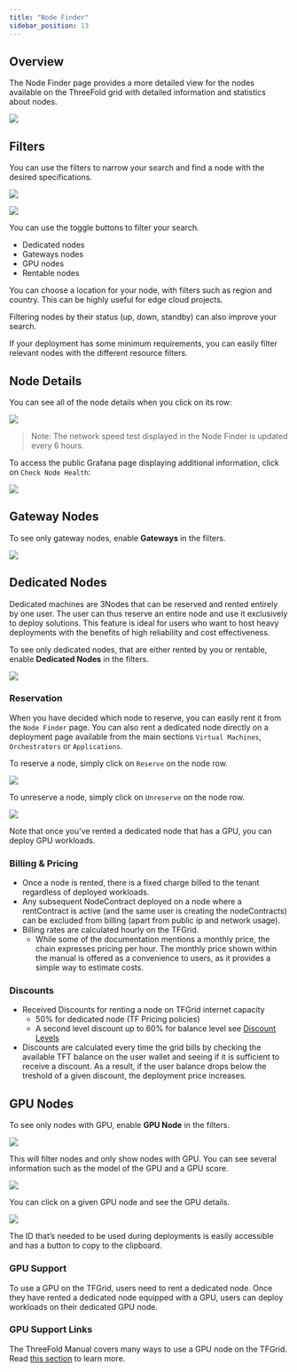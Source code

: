 ```yaml
---
title: "Node Finder"
sidebar_position: 13
---
```




## Overview

The Node Finder page provides a more detailed view for the nodes available on the ThreeFold grid with detailed information and statistics about nodes.

![](./img/dashboard_node_finder.png)

## Filters

You can use the filters to narrow your search and find a node with the desired specifications.

![](./img/dashboard_node_finder_filters_1.png)

![](./img/dashboard_node_finder_filters_2.png)

You can use the toggle buttons to filter your search.

- Dedicated nodes
- Gateways nodes
- GPU nodes
- Rentable nodes

You can choose a location for your node, with filters such as region and country. This can be highly useful for edge cloud projects. 

Filtering nodes by their status (up, down, standby) can also improve your search.

If your deployment has some minimum requirements, you can easily filter relevant nodes with the different resource filters.

## Node Details

You can see all of the node details when you click on its row:

![](./img/dashboard_node_finder_node_view.png)

> Note: The network speed test displayed in the Node Finder is updated every 6 hours.

To access the public Grafana page displaying additional information, click on `Check Node Health`:

![](./img/node_finder_grafana.png)

## Gateway Nodes

To see only gateway nodes, enable **Gateways** in the filters.

![](./img/dashboard_node_finder_gateways.png)

## Dedicated Nodes

Dedicated machines are 3Nodes that can be reserved and rented entirely by one user. The user can thus reserve an entire node and use it exclusively to deploy solutions. This feature is ideal for users who want to host heavy deployments with the benefits of high reliability and cost effectiveness.

To see only dedicated nodes, that are either rented by you or rentable, enable **Dedicated Nodes** in the filters.

![](./img/dashboard_node_finder_dedicated.png)

### Reservation

When you have decided which node to reserve, you can easily rent it from the `Node Finder` page. You can also rent a dedicated node directly on a deployment page available from the main sections `Virtual Machines`, `Orchestrators` or `Applications`.

To reserve a node, simply click on `Reserve` on the node row.

![](./img/dashboard_node_finder_dedicated_reserve.png)

To unreserve a node, simply click on `Unreserve` on the node row.

![](./img/dashboard_node_finder_dedicated_unreserve.png)

Note that once you've rented a dedicated node that has a GPU, you can deploy GPU workloads.

### Billing & Pricing

- Once a node is rented, there is a fixed charge billed to the tenant regardless of deployed workloads.
- Any subsequent NodeContract deployed on a node where a rentContract is active (and the same user is creating the nodeContracts) can be excluded from billing (apart from public ip and network usage).
- Billing rates are calculated hourly on the TFGrid. 
  - While some of the documentation mentions a monthly price, the chain expresses pricing per hour. The monthly price shown within the manual is offered as a convenience to users, as it provides a simple way to estimate costs.

### Discounts

- Received Discounts for renting a node on TFGrid internet capacity
  - 50% for dedicated node (TF Pricing policies)
  - A second level discount up to 60% for balance level see [Discount Levels](../../../knowledge_base/cloud_toc/pricing_toc/staking_discount_levels)
- Discounts are calculated every time the grid bills by checking the available TFT balance on the user wallet and seeing if it is sufficient to receive a discount. As a result, if the user balance drops below the treshold of a given discount, the deployment price increases.

## GPU Nodes

To see only nodes with GPU, enable **GPU Node** in the filters.

![](./img/dashboard_node_finder_gpu.png)

This will filter nodes and only show nodes with GPU. You can see several information such as the model of the GPU and a GPU score. 

![](./img/dashboard_node_finder_gpu2.png)

You can click on a given GPU node and see the GPU details.

![](./img/dashboard_node_finder_gpu3.png)

The ID that’s needed to be used during deployments is easily accessible and has a button to copy to the clipboard.

### GPU Support

To use a GPU on the TFGrid, users need to rent a dedicated node. Once they have rented a dedicated node equipped with a GPU, users can deploy workloads on their dedicated GPU node.



### GPU Support Links

The ThreeFold Manual covers many ways to use a GPU node on the TFGrid. Read [this section](../../system_administrators/gpu_toc) to learn more.